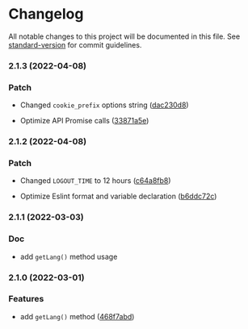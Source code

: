 # Changelog

All notable changes to this project will be documented in this file. See [standard-version](https://github.com/conventional-changelog/standard-version) for commit guidelines.

### 2.1.3 (2022-04-08)
### Patch

* Changed `cookie_prefix` options string ([dac230d8](https://github.com/nueip/cross-token-access/commit/dac230d86fbf8961600d230060b57e8c878f3dbc))

* Optimize API Promise calls ([33871a5e](https://github.com/nueip/cross-token-access/commit/33871a5ee36df243233f13d3670fe6fb4771b432))

### 2.1.2 (2022-04-08)
### Patch

* Changed `LOGOUT_TIME` to 12 hours ([c64a8fb8](https://github.com/nueip/cross-token-access/commit/c64a8fb8bbeefc6b9b6d67dc11dea223fd85a713))

* Optimize Eslint format and variable declaration ([b6ddc72c](https://github.com/nueip/cross-token-access/commit/b6ddc72c65a5400d63ca6da081cf87fcf5fff768))


### 2.1.1 (2022-03-03)
### Doc

* add `getLang()` method usage

### 2.1.0 (2022-03-01)
### Features

* add `getLang()` method ([468f7abd](https://github.com/nueip/cross-token-access/commit/468f7abdddb7ab818c5e23165ea22846bdc1299b))
